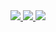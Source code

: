 <div align="center">
  <a href="https://docs.google.com/document/d/13IhxmCJMHPXKl4CLaC3zgwlpsDZ_UjniqAGAwLbeehs/edit?usp=sharing" alt="google docs resume">
    <img src="https://img.shields.io/badge/Google Resume-blue?style=for-the-badge&logo=google&logoColor=black">
  </a>
  <a href="https://www.notion.so/bbd08309732044b99f16323fe0aa2b72?pvs=4" alt="notion resume">
    <img src="https://img.shields.io/badge/Notion Resume-white?style=for-the-badge&logo=Notion&logoColor=black">
  </a>
  <a href="https://velog.io/@garamflow" alt="blog link">
    <img src="https://img.shields.io/badge/Velog blog-20C997?style=for-the-badge&logo=velog&logoColor=white"/>
  </a>
</div>
